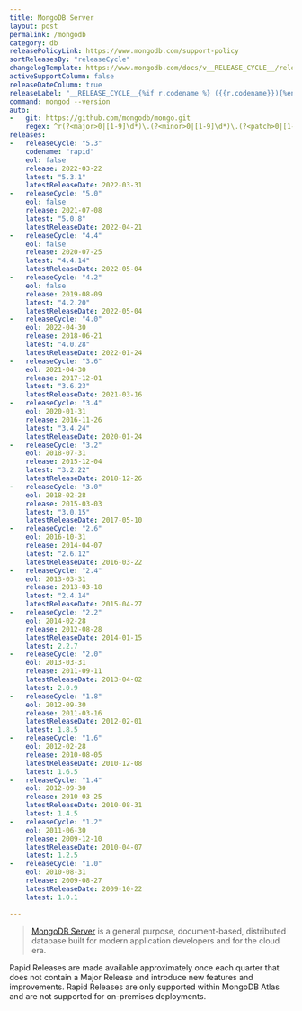 ```yaml
---
title: MongoDB Server
layout: post
permalink: /mongodb
category: db
releasePolicyLink: https://www.mongodb.com/support-policy
sortReleasesBy: "releaseCycle"
changelogTemplate: https://www.mongodb.com/docs/v__RELEASE_CYCLE__/release-notes/__RELEASE_CYCLE__/
activeSupportColumn: false
releaseDateColumn: true
releaseLabel: "__RELEASE_CYCLE__{%if r.codename %} ({{r.codename}}){%endif%}"
command: mongod --version
auto:
-   git: https://github.com/mongodb/mongo.git
    regex: ^r(?<major>0|[1-9]\d*)\.(?<minor>0|[1-9]\d*)\.(?<patch>0|[1-9]\d*)$
releases:
-   releaseCycle: "5.3"
    codename: "rapid"
    eol: false
    release: 2022-03-22
    latest: "5.3.1"
    latestReleaseDate: 2022-03-31
-   releaseCycle: "5.0"
    eol: false
    release: 2021-07-08
    latest: "5.0.8"
    latestReleaseDate: 2022-04-21
-   releaseCycle: "4.4"
    eol: false
    release: 2020-07-25
    latest: "4.4.14"
    latestReleaseDate: 2022-05-04
-   releaseCycle: "4.2"
    eol: false
    release: 2019-08-09
    latest: "4.2.20"
    latestReleaseDate: 2022-05-04
-   releaseCycle: "4.0"
    eol: 2022-04-30
    release: 2018-06-21
    latest: "4.0.28"
    latestReleaseDate: 2022-01-24
-   releaseCycle: "3.6"
    eol: 2021-04-30
    release: 2017-12-01
    latest: "3.6.23"
    latestReleaseDate: 2021-03-16
-   releaseCycle: "3.4"
    eol: 2020-01-31
    release: 2016-11-26
    latest: "3.4.24"
    latestReleaseDate: 2020-01-24
-   releaseCycle: "3.2"
    eol: 2018-07-31
    release: 2015-12-04
    latest: "3.2.22"
    latestReleaseDate: 2018-12-26
-   releaseCycle: "3.0"
    eol: 2018-02-28
    release: 2015-03-03
    latest: "3.0.15"
    latestReleaseDate: 2017-05-10
-   releaseCycle: "2.6"
    eol: 2016-10-31
    release: 2014-04-07
    latest: "2.6.12"
    latestReleaseDate: 2016-03-22
-   releaseCycle: "2.4"
    eol: 2013-03-31
    release: 2013-03-18
    latest: "2.4.14"
    latestReleaseDate: 2015-04-27
-   releaseCycle: "2.2"
    eol: 2014-02-28
    release: 2012-08-28
    latestReleaseDate: 2014-01-15
    latest: 2.2.7
-   releaseCycle: "2.0"
    eol: 2013-03-31
    release: 2011-09-11
    latestReleaseDate: 2013-04-02
    latest: 2.0.9
-   releaseCycle: "1.8"
    eol: 2012-09-30
    release: 2011-03-16
    latestReleaseDate: 2012-02-01
    latest: 1.8.5
-   releaseCycle: "1.6"
    eol: 2012-02-28
    release: 2010-08-05
    latestReleaseDate: 2010-12-08
    latest: 1.6.5
-   releaseCycle: "1.4"
    eol: 2012-09-30
    release: 2010-03-25
    latestReleaseDate: 2010-08-31
    latest: 1.4.5
-   releaseCycle: "1.2"
    eol: 2011-06-30
    release: 2009-12-10
    latestReleaseDate: 2010-04-07
    latest: 1.2.5
-   releaseCycle: "1.0"
    eol: 2010-08-31
    release: 2009-08-27
    latestReleaseDate: 2009-10-22
    latest: 1.0.1

---
```


> [MongoDB Server](https://www.mongodb.com/) is a general purpose, document-based, distributed database built for modern application developers and for the cloud era.

Rapid Releases are made available approximately once each quarter that does not contain a Major Release and introduce new features and improvements. Rapid Releases are only supported within MongoDB Atlas and are not supported for on-premises deployments.
